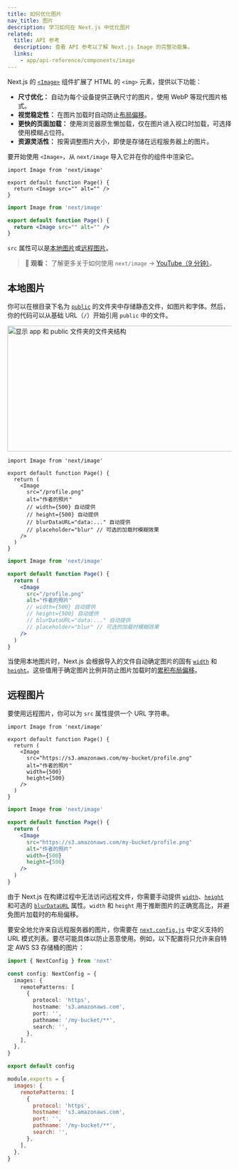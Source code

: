 ```yaml
---
title: 如何优化图片
nav_title: 图片
description: 学习如何在 Next.js 中优化图片
related:
  title: API 参考
  description: 查看 API 参考以了解 Next.js Image 的完整功能集。
  links:
    - app/api-reference/components/image
---
```


Next.js 的 [`<Image>`](/docs/nextjs-cn/app/api-reference/components/image) 组件扩展了 HTML 的 `<img>` 元素，提供以下功能：

- **尺寸优化：** 自动为每个设备提供正确尺寸的图片，使用 WebP 等现代图片格式。
- **视觉稳定性：** 在图片加载时自动防止[布局偏移](https://web.dev/articles/cls)。
- **更快的页面加载：** 使用浏览器原生懒加载，仅在图片进入视口时加载，可选择使用模糊占位符。
- **资源灵活性：** 按需调整图片大小，即使是存储在远程服务器上的图片。

要开始使用 `<Image>`，从 `next/image` 导入它并在你的组件中渲染它。

```tsx switcher
import Image from 'next/image'

export default function Page() {
  return <Image src="" alt="" />
}
```

```jsx switcher
import Image from 'next/image'

export default function Page() {
  return <Image src="" alt="" />
}
```

`src` 属性可以是[本地图片](#local-images)或[远程图片](#remote-images)。

> **🎥 观看：** 了解更多关于如何使用 `next/image` → [YouTube（9 分钟）](https://youtu.be/IU_qq_c_lKA)。

## 本地图片

你可以在根目录下名为 [`public`](/docs/nextjs-cn/app/api-reference/file-conventions/public-folder) 的文件夹中存储静态文件，如图片和字体。然后，你的代码可以从基础 URL（`/`）开始引用 `public` 中的文件。

<Image
  alt="显示 app 和 public 文件夹的文件夹结构"
  srcLight="/docs/light/public-folder.png"
  srcDark="/docs/dark/public-folder.png"
  width="1600"
  height="282"
/>

```tsx switcher
import Image from 'next/image'

export default function Page() {
  return (
    <Image
      src="/profile.png"
      alt="作者的照片"
      // width={500} 自动提供
      // height={500} 自动提供
      // blurDataURL="data:..." 自动提供
      // placeholder="blur" // 可选的加载时模糊效果
    />
  )
}
```

```jsx switcher
import Image from 'next/image'

export default function Page() {
  return (
    <Image
      src="/profile.png"
      alt="作者的照片"
      // width={500} 自动提供
      // height={500} 自动提供
      // blurDataURL="data:..." 自动提供
      // placeholder="blur" // 可选的加载时模糊效果
    />
  )
}
```

当使用本地图片时，Next.js 会根据导入的文件自动确定图片的固有 [`width`](/docs/nextjs-cn/app/api-reference/components/image#width-and-height) 和 [`height`](/docs/nextjs-cn/app/api-reference/components/image#width-and-height)。这些值用于确定图片比例并防止图片加载时的[累积布局偏移](https://web.dev/articles/cls)。

## 远程图片

要使用远程图片，你可以为 `src` 属性提供一个 URL 字符串。

```tsx switcher
import Image from 'next/image'

export default function Page() {
  return (
    <Image
      src="https://s3.amazonaws.com/my-bucket/profile.png"
      alt="作者的照片"
      width={500}
      height={500}
    />
  )
}
```

```jsx switcher
import Image from 'next/image'

export default function Page() {
  return (
    <Image
      src="https://s3.amazonaws.com/my-bucket/profile.png"
      alt="作者的照片"
      width={500}
      height={500}
    />
  )
}
```

由于 Next.js 在构建过程中无法访问远程文件，你需要手动提供 [`width`](/docs/nextjs-cn/app/api-reference/components/image#width-and-height)、[`height`](/docs/nextjs-cn/app/api-reference/components/image#width-and-height) 和可选的 [`blurDataURL`](/docs/nextjs-cn/app/api-reference/components/image#blurdataurl) 属性。`width` 和 `height` 用于推断图片的正确宽高比，并避免图片加载时的布局偏移。

要安全地允许来自远程服务器的图片，你需要在 [`next.config.js`](/docs/nextjs-cn/app/api-reference/config/next-config-js) 中定义支持的 URL 模式列表。要尽可能具体以防止恶意使用。例如，以下配置将只允许来自特定 AWS S3 存储桶的图片：

```ts switcher
import { NextConfig } from 'next'

const config: NextConfig = {
  images: {
    remotePatterns: [
      {
        protocol: 'https',
        hostname: 's3.amazonaws.com',
        port: '',
        pathname: '/my-bucket/**',
        search: '',
      },
    ],
  },
}

export default config
```

```js switcher
module.exports = {
  images: {
    remotePatterns: [
      {
        protocol: 'https',
        hostname: 's3.amazonaws.com',
        port: '',
        pathname: '/my-bucket/**',
        search: '',
      },
    ],
  },
}
```
